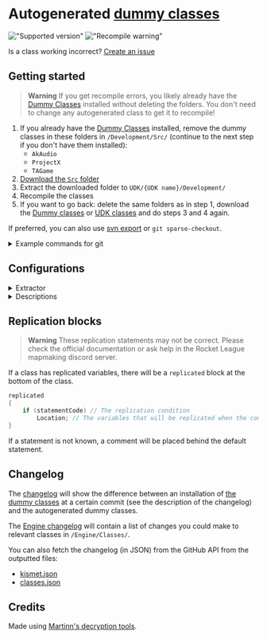 <!-- 
DO NOT EDIT ./README.md, instead edit ./ci/templates/readme.md!
 -->
# Autogenerated [dummy classes][dc]

!["Supported version"](https://img.shields.io/badge/Rocket%20League-v{{version}}-blue)
!["Recompile warning"](https://img.shields.io/badge/Recompile%20warnings-{{warnings}}-orange)

Is a class working incorrect? [Create an issue](https://github.com/ghostrider-05/RL-dummy-classes2/issues)

## Getting started

> **Warning** If you get recompile errors, you likely already have the [Dummy Classes][dc] installed without deleting the folders. You don't need to change any autogenerated class to get it to recompile!

1. If you already have the [Dummy Classes][dc] installed, remove the dummy classes in these folders in `/Development/Src/` (continue to the next step if you don't have them installed):
   - `AkAudio`
   - `ProjectX`
   - `TAGame`
1. [Download the `Src` folder](https://minhaskamal.github.io/DownGit/#/home?url=https://github.com/ghostrider-05/RL-dummy-classes2/tree/main/Src)
1. Extract the downloaded folder to `UDK/{UDK name}/Development/`
1. Recompile the classes
1. If you want to go back: delete the same folders as in step 1, download the [Dummy classes][dc] or [UDK classes](https://cdn.ghostrider-05.com/Src.zip) and do steps 3 and 4 again.

If preferred, you can also use [svn export](https://svnbook.red-bean.com/en/1.8/svn.ref.svn.c.export.html) or `git sparse-checkout`.

<details>
<summary>Example commands for git</summary>

### Installing

1. [Install Git](https://git-scm.com/book/en/v2/Getting-Started-Installing-Git) on your system. If you already have Git, you can skip this step.
1. Create a git project and add the autogenerated classes:

```sh
# Change this to your folder where UDK is installed
cd ./UDK/{UDK name}/Development/
git init
git remote add origin https://github.com/ghostrider-05/RL-dummy-classes2
git config core.sparsecheckout true
echo "Src/*" >> .git/info/sparse-checkout
git pull --depth=1 origin main
```

### Updating

To update when new classes are added, run the following commands:

```sh
# Go back to the /Development/ folder
cd ./UDK/{UDK name}/Development/
# Fetch updated classes
git pull --depth=1 origin main
# Recompile classes
cd ../Binaries/Win32/
UDK make -full
```

That's it!

</details>

## Configurations

<details>
<summary>Extractor</summary>

[Config.toml](./config.toml) is the configuration file for adding more options during the extraction.

Top level:

- `Version`: the current version of the game to extract

`AssetExtraction`:

- `IgnoredFlags`: these variable flags will be removed during the extraction
- `IgnoredDefaultProperties`: default properties that contain these words will be commented

</details>

<details>
<summary>Descriptions</summary>

Fill the [`descriptions.toml`](./description.toml) configuration with the class descriptions.
When running the CI this file will be merged with the classes to combine the descriptions.

The first class defined is a special class: `_DummyClass`. This will hold some descriptions commonly used in extracting the classes.
Another special class is `_ApplyToAll_DummyClass`.
All properties listed in this class will be applied to all classes that have that property. Specify that property on a class to overwrite the descriptions or set it to empty to remove it.

Descriptions can be defined for:

- `Variables`
- `Structures.{Structure name}`
- `Enums`
- `DefaultVariables`
- `NodeInputs`
- `NodeOutputs`
- `NodeVariables`

All types use the property name as the key, except for the `Node*` types. These use the index of the link.
Example:

```toml
[MyClass.Variables]
PropertyName="Something interesting"

[MyKismetNode.NodeInputs]
0="The first input link"
```

</details>

## Replication blocks

> **Warning** These replication statements may not be correct. Please check the official documentation or ask help in the Rocket League mapmaking discord server.

If a class has replicated variables, there will be a `replicated` block at the bottom of the class.

```c++
replicated
{
    if (statementCode) // The replication condition
        Location; // The variables that will be replicated when the condition is true
}
```

If a statement is not known, a comment will be placed behind the default statement.

## Changelog

The [changelog](CHANGELOG.md) will show the difference between an installation of [the dummy classes][dc] at a certain commit (see the description of the changelog) and the autogenerated dummy classes.

The [Engine changelog](/ci/changelog/CHANGELOG_Engine.md) will contain a list of changes you could make to relevant classes in `/Engine/Classes/`.

You can also fetch the changelog (in JSON) from the GitHub API from the outputted files:

- [kismet.json](/ci/changelog/kismet.json)
- [classes.json](/ci/changelog/classes.json)

## Credits

Made using [Martinn's decryption tools](https://github.com/Martinii89/Unreal-Library).

[dc]: https://github.com/RocketLeagueMapMaking/RL-dummy-classes

<!-- markdownlint-disable-file MD033 -->